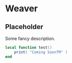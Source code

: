 # Weaver

## Placeholder

Some fancy description.

```lua
local function test()
    print( "Coming SoonTM" )
end
```
